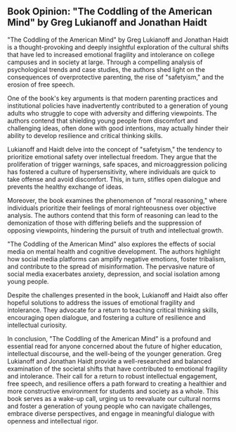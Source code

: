 ## Book Opinion: "The Coddling of the American Mind" by Greg Lukianoff and Jonathan Haidt

"The Coddling of the American Mind" by Greg Lukianoff and Jonathan Haidt is a thought-provoking and deeply insightful exploration of the cultural shifts that have led to increased emotional fragility and intolerance on college campuses and in society at large. Through a compelling analysis of psychological trends and case studies, the authors shed light on the consequences of overprotective parenting, the rise of "safetyism," and the erosion of free speech.

One of the book's key arguments is that modern parenting practices and institutional policies have inadvertently contributed to a generation of young adults who struggle to cope with adversity and differing viewpoints. The authors contend that shielding young people from discomfort and challenging ideas, often done with good intentions, may actually hinder their ability to develop resilience and critical thinking skills.

Lukianoff and Haidt delve into the concept of "safetyism," the tendency to prioritize emotional safety over intellectual freedom. They argue that the proliferation of trigger warnings, safe spaces, and microaggression policing has fostered a culture of hypersensitivity, where individuals are quick to take offense and avoid discomfort. This, in turn, stifles open dialogue and prevents the healthy exchange of ideas.

Moreover, the book examines the phenomenon of "moral reasoning," where individuals prioritize their feelings of moral righteousness over objective analysis. The authors contend that this form of reasoning can lead to the demonization of those with differing beliefs and the suppression of opposing viewpoints, hindering the pursuit of truth and intellectual growth.

"The Coddling of the American Mind" also explores the effects of social media on mental health and cognitive development. The authors highlight how social media platforms can amplify negative emotions, foster tribalism, and contribute to the spread of misinformation. The pervasive nature of social media exacerbates anxiety, depression, and social isolation among young people.

Despite the challenges presented in the book, Lukianoff and Haidt also offer hopeful solutions to address the issues of emotional fragility and intolerance. They advocate for a return to teaching critical thinking skills, encouraging open dialogue, and fostering a culture of resilience and intellectual curiosity.

In conclusion, "The Coddling of the American Mind" is a profound and essential read for anyone concerned about the future of higher education, intellectual discourse, and the well-being of the younger generation. Greg Lukianoff and Jonathan Haidt provide a well-researched and balanced examination of the societal shifts that have contributed to emotional fragility and intolerance. Their call for a return to robust intellectual engagement, free speech, and resilience offers a path forward to creating a healthier and more constructive environment for students and society as a whole. This book serves as a wake-up call, urging us to reevaluate our cultural norms and foster a generation of young people who can navigate challenges, embrace diverse perspectives, and engage in meaningful dialogue with openness and intellectual rigor.
